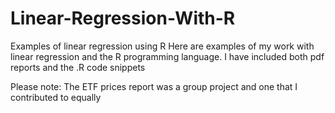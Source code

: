 # Linear-Regression-With-R
Examples of linear regression using R
Here are examples of my work with linear regression and the R programming language. 
I have included both pdf reports and the .R code snippets

Please note: The ETF prices report was a group project and one that I contributed to equally
